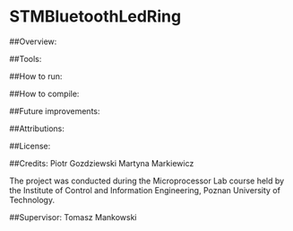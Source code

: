 # STMBluetoothLedRing

##Overview:

##Tools: 

##How to run:

##How to compile:

##Future improvements:

##Attributions:

##License:

##Credits:
Piotr Gozdziewski
Martyna Markiewicz

The project was conducted during the Microprocessor Lab course held by the Institute of Control and Information Engineering, Poznan University of Technology.

##Supervisor: Tomasz Mankowski